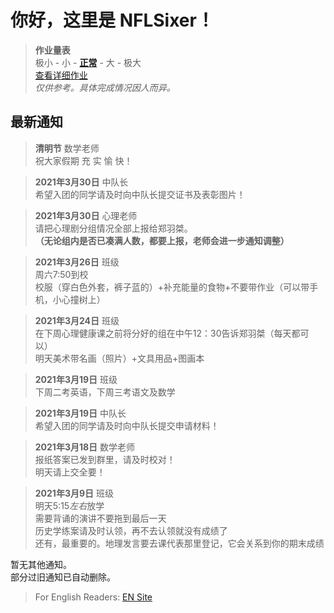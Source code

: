 ﻿# 你好，这里是 NFLSixer！

>**作业量表**     
>极小 - 小 - [**正常**](db/wlgauge?id=正常) - 大 - 极大            
>[查看详细作业](db/dbtoday)             
*仅供参考。具体完成情况因人而异。*            

## 最新通知

>**清明节** 数学老师                         
>祝大家假期 充 实 愉 快！          

>**2021年3月30日** 中队长      
>希望入团的同学请及时向中队长提交证书及表彰图片！            

>**2021年3月30日** 心理老师         
>请把心理剧分组情况全部上报给郑羽桀。           
>**（无论组内是否已凑满人数，都要上报，老师会进一步通知调整）**   

>**2021年3月26日** 班级          
>周六7:50到校   
>校服（穿白色外套，裤子蓝的）+补充能量的食物+不要带作业（可以带手机，小心撞树上）                 


>**2021年3月24日** 班级          
>在下周心理健康课之前将分好的组在中午12：30告诉郑羽桀（每天都可以）              
>明天美术带名画（照片）+文具用品+图画本                 

>**2021年3月19日** 班级        
>下周二考英语，下周三考语文及数学                 

>**2021年3月19日** 中队长      
>希望入团的同学请及时向中队长提交申请材料！            

>**2021年3月18日** 数学老师     
>报纸答案已发到群里，请及时校对！  
>明天请上交全要！           

>**2021年3月9日** 班级  
>明天5:15*左右*放学  
>需要背诵的演讲不要拖到最后一天  
>历史学练案请及时认领，再不去认领就没有成绩了  
>还有，最重要的。地理发言要去课代表那里登记，它会关系到你的期末成绩  

暂无其他通知。    
部分过旧通知已自动删除。

>For English Readers: [EN Site](en/)
